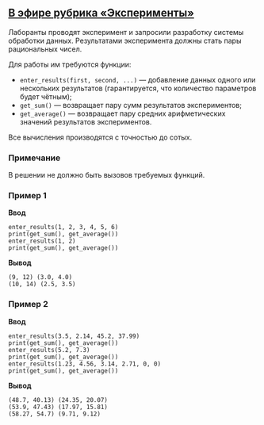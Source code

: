 ## [В эфире рубрика «Эксперименты»](../../../solutions/4.2/42_g.py)

Лаборанты проводят эксперимент и запросили разработку системы обработки данных. Результатами эксперимента должны стать пары рациональных чисел.

Для работы им требуются функции:

- `enter_results(first, second, ...)` — добавление данных одного или нескольких результатов (гарантируется, что количество параметров будет чётным);
- `get_sum()` — возвращает пару сумм результатов экспериментов;
- `get_average()` — возвращает пару средних арифметических значений результатов экспериментов.

Все вычисления производятся с точностью до сотых.

### Примечание

В решении не должно быть вызовов требуемых функций.

### Пример 1

**Ввод**
```plaintext
enter_results(1, 2, 3, 4, 5, 6)
print(get_sum(), get_average())
enter_results(1, 2)
print(get_sum(), get_average())
```

**Вывод**
```plaintext
(9, 12) (3.0, 4.0)
(10, 14) (2.5, 3.5)
```

### Пример 2

**Ввод**
```plaintext
enter_results(3.5, 2.14, 45.2, 37.99)
print(get_sum(), get_average())
enter_results(5.2, 7.3)
print(get_sum(), get_average())
enter_results(1.23, 4.56, 3.14, 2.71, 0, 0)
print(get_sum(), get_average())
```

**Вывод**
```plaintext
(48.7, 40.13) (24.35, 20.07)
(53.9, 47.43) (17.97, 15.81)
(58.27, 54.7) (9.71, 9.12)
```